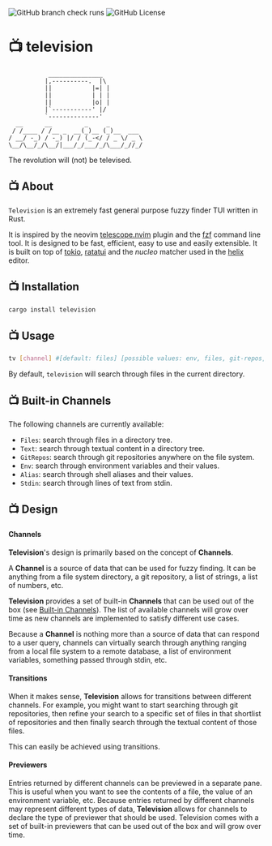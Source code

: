 ![GitHub branch check runs](https://img.shields.io/github/check-runs/alexpasmantier/television/main)
![GitHub License](https://img.shields.io/github/license/alexpasmantier/television)


# 📺 television

```
           _______________
          |,----------.  |\
          ||           |=| |
          ||           | | |
          ||           |o| |
          |`-----------' |/
          `--------------'
  __      __         _     _
 / /____ / /__ _  __(_)__ (_)__  ___
/ __/ -_) / -_) |/ / (_-</ / _ \/ _ \
\__/\__/_/\__/|___/_/___/_/\___/_//_/

```

 The revolution will (not) be televised.


## 📺 About
`Television` is an extremely fast general purpose fuzzy finder TUI written in Rust. 

It is inspired by the neovim [telescope.nvim](https://github.com/nvim-telescope/telescope.nvim) plugin and the [fzf](https://github.com/junegunn/fzf) command line tool. It is designed to be fast, efficient, easy to use and easily extensible. It is built on top of [tokio](https://github.com/tokio-rs/tokio), [ratatui](https://github.com/ratatui/ratatui) and the *nucleo* matcher used in the [helix](https://github.com/helix-editor/helix) editor.


## 📺 Installation
```bash
cargo install television
```

## 📺 Usage
```bash
tv [channel] #[default: files] [possible values: env, files, git-repos, text, alias]
```
By default, `television` will search through files in the current directory.

## 📺 Built-in Channels
The following channels are currently available:
- `Files`: search through files in a directory tree.
- `Text`: search through textual content in a directory tree.
- `GitRepos`: search through git repositories anywhere on the file system.
- `Env`: search through environment variables and their values.
- `Alias`: search through shell aliases and their values.
- `Stdin`: search through lines of text from stdin.


## 📺 Design
#### Channels
**Television**'s design is primarily based on the concept of **Channels**.

A **Channel** is a source of data that can be used for fuzzy finding. It can be anything from a file system directory, a git repository, a list of strings, a list of numbers, etc. 

**Television** provides a set of built-in **Channels** that can be used out of the box (see [Built-in Channels](#📺-built-in-channels)). The list of available channels
will grow over time as new channels are implemented to satisfy different use cases. 

Because a **Channel** is nothing more than a source of data that can respond to a user query, channels can virtually search through anything ranging from a local file system to a remote database, a list of environment variables, something passed through stdin, etc.

#### Transitions
When it makes sense, **Television** allows for transitions between different channels. For example, you might want to
start searching through git repositories, then refine your search to a specific set of files in that shortlist of
repositories and then finally search through the textual content of those files.

This can easily be achieved using transitions.

#### Previewers
Entries returned by different channels can be previewed in a separate pane. This is useful when you want to see the
contents of a file, the value of an environment variable, etc. Because entries returned by different channels may
represent different types of data, **Television** allows for channels to declare the type of previewer that should be
used. Television comes with a set of built-in previewers that can be used out of the box and will grow over time.
